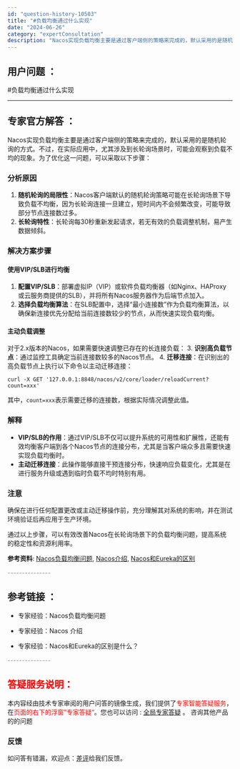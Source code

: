 ```yaml
---
id: "question-history-10503"
title: "#负载均衡通过什么实现"
date: "2024-06-26"
category: "expertConsultation"
description: "Nacos实现负载均衡主要是通过客户端侧的策略来完成的，默认采用的是随机轮询的方式。不过，在实际应用中，尤其涉及到长轮询场景时，可能会观察到负载不均的现象。为了优化这一问题，可以采取以下步骤：### 分析原因1. **随机轮询的局限性**：Nacos客户端默认的随机轮询策略可能在长轮询场景下导致负载"
---
```


## 用户问题 ： 
 #负载均衡通过什么实现  

---------------
## 专家官方解答 ：

Nacos实现负载均衡主要是通过客户端侧的策略来完成的，默认采用的是随机轮询的方式。不过，在实际应用中，尤其涉及到长轮询场景时，可能会观察到负载不均的现象。为了优化这一问题，可以采取以下步骤：

### 分析原因
1. **随机轮询的局限性**：Nacos客户端默认的随机轮询策略可能在长轮询场景下导致负载不均衡，因为长轮询连接一旦建立，短时间内不会频繁改变，可能导致部分节点连接数过多。
2. **长轮询特性**：长轮询每30秒重新发起请求，若无有效的负载调整机制，易产生数据倾斜。

### 解决方案步骤
#### 使用VIP/SLB进行均衡
1. **配置VIP/SLB**：部署虚拟IP（VIP）或软件负载均衡器（如Nginx、HAProxy或云服务商提供的SLB），并将所有Nacos服务器作为后端节点加入。
2. **选择负载均衡算法**：在SLB配置中，选择“最小连接数”作为负载均衡算法，以确保新连接优先分配给当前连接数较少的节点，从而快速实现负载均衡。
   
#### 主动负载调整
对于2.x版本的Nacos，如果需要快速调整已存在的长连接负载：
3. **识别高负载节点**：通过监控工具确定当前连接数较多的Nacos节点。
4. **迁移连接**：在识别出的高负载节点上执行以下命令以主动迁移连接：
   ```
   curl -X GET '127.0.0.1:8848/nacos/v2/core/loader/reloadCurrent?count=xxx'
   ```
   其中，`count=xxx`表示需要迁移的连接数，根据实际情况调整此值。

### 解释
- **VIP/SLB的作用**：通过VIP/SLB不仅可以提升系统的可用性和扩展性，还能有效均衡客户端到各个Nacos节点的连接分布，尤其是当客户端众多且需要快速实现负载均衡时。
- **主动迁移连接**：此操作能够直接干预连接分布，快速响应负载变化，尤其是在进行服务升级或遇到临时负载不均时特别有用。

### 注意
确保在进行任何配置更改或主动迁移操作前，充分理解其对系统的影响，并在测试环境验证后再应用于生产环境。

通过以上步骤，可以有效改善Nacos在长轮询场景下的负载均衡问题，提高系统的稳定性和资源利用率。

**参考资料**: [Nacos负载均衡问题](#mbdtn), [Nacos介绍](#BIdat), [Nacos和Eureka的区别](#vEUqc)


<font color="#949494">---------------</font> 


## 参考链接 ：

* 专家经验：Nacos负载均衡问题 
 
 * 专家经验：Nacos 介绍 
 
 * 专家经验：Nacos和Eureka的区别是什么？ 


 <font color="#949494">---------------</font> 
 


## <font color="#FF0000">答疑服务说明：</font> 

本内容经由技术专家审阅的用户问答的镜像生成，我们提供了<font color="#FF0000">专家智能答疑服务</font>，在<font color="#FF0000">页面的右下的浮窗”专家答疑“</font>。您也可以访问 : [全局专家答疑](https://answer.opensource.alibaba.com/docs/intro) 。 咨询其他产品的的问题

### 反馈
如问答有错漏，欢迎点：[差评](https://ai.nacos.io/user/feedbackByEnhancerGradePOJOID?enhancerGradePOJOId=15889)给我们反馈。
